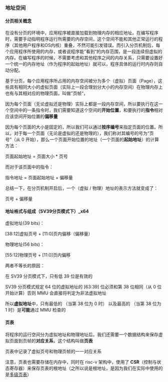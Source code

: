 ### 地址空间

#### 分页相关概念

在没有分页的环境中，应用程序被直接加载到物理内存的相应地址。在编写程序时，需要手动指明程序运行所需要的内存空间，这个空间不能和其他正常运行的程序（其他用户程序和OS内核）重叠，不然可能引发错误。而引入分页机制后，每个应用程序所使用的内存，或者说程序能”看到“的内存范围，是一段连续但虚拟的内存。在编写程序的时候，不需要考虑和其他程序之间的内存关系，只需要设置好一个统一的内存地址（作为程序的起始地址）就可以，程序具体的运行时内存则自动分配。

基于分页，每个应用程序所占用的内存空间被分为多个（虚拟）页面（Page），这些具有相同大小的虚拟页面（实际上一段合理划分大小的内存空间）在物理内存上也有与其相对应的物理页面，叫做”页帧“，

因为每个页面（无论虚拟还是物理）实际上都是一段内存空间，所以要执行在这一个空间中的一条指令时，我们需要知道这个空间的**开始位置**，和要执行的**指令**相对应该空间开始位置的**偏移量**

因为每个页面的大小是固定的，所以我们可以通过**按序编号**来指定页面的位置。所以，对于每一个页面（无论是虚拟的还是物理的），我们称对其编号的号为“页号”（从 0 开始），那么一个页面开始位置的地址（一个页面的**起始地址**）的计算方法：

页面起始地址 = 页面大小 * 页号

而对于该页面中的指令：

指令地址 = 页面起始地址 + 偏移量

总结一下，在分页机制开启后，一个（虚拟 / 物理）地址的表示方法就变成了：

页号 + 偏移量

#### 地址格式与组成（SV39分页模式下）_x64

虚拟地址(39 bits)：

[38:12]虚拟页号 + [11:0]页内偏移（偏移量）

物理地址(56 bits)：

[55:12]物理页号 + [11:0]页内偏移

两者不等长的原因：

在 SV39 分页模式下，只有低 39 位是有效的

SV39 分页模式规定 64 位的虚拟地址的 [63:39] 位必须和第 38 位相同（从 0 位开始计算）否则 MMU 会直接将判定为非法虚拟地址

所以**虚拟地址**中，只有最低的  （当第 38 位为 0 时） 以及最高的  （当第 38 位为 1 时）是**可能**通过 MMU 检查的



#### 页表

将程序的运行空间分为虚拟地址和物理地址后，我们还需要一个数据结构来保存虚拟页面到页帧的**对应关系**，这个结构叫做**页表**

页表中记录了虚拟页号和物理页帧的一一对应关系

注意，页表也需要存储在内存中，同时在 risc-v 架构中，使用了 **CSR**（控制与状态寄存器）来保存页表的根地址（之所以说是根地址，是因为我们在实际中使用的是[多级页表](https://blog.csdn.net/ibless/article/details/81275009)）



